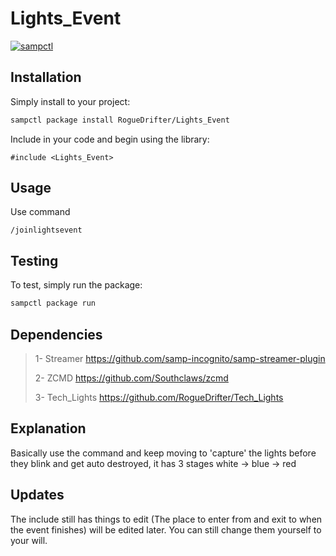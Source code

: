 # Lights_Event

[![sampctl](https://shields.southcla.ws/badge/sampctl-Lights_Event-2f2f2f.svg?style=for-the-badge)](https://github.com/RogueDrifter/Lights_Event)

## Installation

Simply install to your project:

```bash
sampctl package install RogueDrifter/Lights_Event
```

Include in your code and begin using the library:

```pawn
#include <Lights_Event>
```

## Usage

Use command
```pawn
/joinlightsevent
```

## Testing


To test, simply run the package:

```bash
sampctl package run
```

## Dependencies

> 1- Streamer https://github.com/samp-incognito/samp-streamer-plugin
>
> 2- ZCMD https://github.com/Southclaws/zcmd
>
> 3- Tech_Lights https://github.com/RogueDrifter/Tech_Lights

## Explanation
Basically use the command and keep moving to 'capture' the lights before they blink and get auto destroyed, it has 3 stages white -> blue -> red

## Updates
The include still has things to edit (The place to enter from and exit to when the event finishes) will be edited later. You can still change them yourself to your will.
